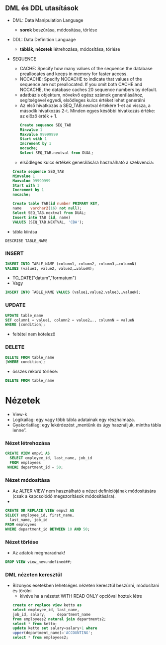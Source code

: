 ## DML és DDL utasítások
- DML: Data Manipulation Language    
	- **sorok** beszúrása, módosítása, törlése
-   DDL: Data Definition Language
	- **táblák, nézetek** létrehozása, módosítása, törlése
- SEQUENCE
	- CACHE: Specify how many values of the sequence the database preallocates and keeps in memory for faster access. 
	- NOCACHE: Specify NOCACHE to indicate that values of the sequence are not preallocated. If you omit both CACHE and NOCACHE, the database caches 20 sequence numbers by default.
	-  adatbázis objektum, növekvő egész számok generálásához, segítségével egyedi, elsődleges kulcs értéket lehet generálni
	-  Az első hivatkozás a SEQ_TAB.nextval értékére 1-et ad vissza, a második hivatkozás 2-t. Minden egyes későbbi hivatkozás értéke:  az előző érték + 1.
		```sql
		Create sequence SEQ_TAB
		Minvalue 1
		Maxvalue 99999999
		Start with 1
		Increment by 1
		nocache;
		Select SEQ_TAB.nextval from DUAL;
		```
	- elsődleges kulcs értékek generálására használható a szekvencia:
	```sql
	Create sequence SEQ_TAB
	Minvalue 1
	Maxvalue 99999999
	Start with 1
	Increment by 1
	nocache;

	Create table TAB(id number PRIMARY KEY,
	name 	varchar2(16) not null);
	Select SEQ_TAB.nextval from DUAL;
	Insert into TAB (id, name) 
	VALUES (SEQ_TAB.NEXTVAL, 'CBA'); 
	```
	
- tábla kiirása
```sql
DESCRIBE TABLE_NAME
```
### INSERT
```sql
INSERT INTO TABLE_NAME (column1, column2, column3,…columnN)
VALUES (value1, value2, value3,…valueN);
```
- TO_DATE("datum","formatum")
- Vagy
```sql
INSERT INTO TABLE_NAME VALUES (value1,value2,value3,…valueN);
```
### UPDATE
```sql
UPDATE table_name
SET column1 = value1, column2 = value2…., columnN = valueN
WHERE [condition];
```
 - feltétel nem kötelezö

### DELETE
```sql
DELETE FROM table_name
[WHERE condition];
```
- összes rekord törlése:
```sql
DELETE FROM table_name
```
# Nézetek
-   View-k
-   Logikailag: egy vagy több tábla adatainak egy részhalmaza.
-   Gyakorlatilag: egy lekérdezést „mentünk és úgy használjuk, mintha tábla lenne”.
### Nézet létrehozása
```sql
CREATE VIEW empv1 AS  
  SELECT employee_id, last_name, job_id
  FROM employees 
 WHERE department_id = 50;
```
### Nézet módosítása
- Az ALTER VIEW nem használható a nézet definíciójának módosítására (csak a kapcsolódó megszorítások módosítására).
- 
```sql
CREATE OR REPLACE VIEW empv2 AS  
SELECT employee_id, first_name,
  last_name, job_id
FROM employees 
WHERE department_id BETWEEN 10 AND 50;
```
### Nézet törlése
- Az adatok megmaradnak!
```sql
DROP VIEW view_nevundefined##;
```
### DML nézeten keresztül
-   Bizonyos esetekben lehetséges nézeten keresztül beszúrni, módosítani és törölni
	-   kivéve ha a nézetet WITH READ ONLY opcióval hoztuk létre
	```sql
	create or replace view ketto as 
	select employee_id, last_name, 
	job_id, salary, 	department_name 
	from employees2 natural join departments2;
	select * from ketto;
	update ketto set salary=salary+1 where
	upper(department_name)='ACCOUNTING';
	select * from employees2;
	```